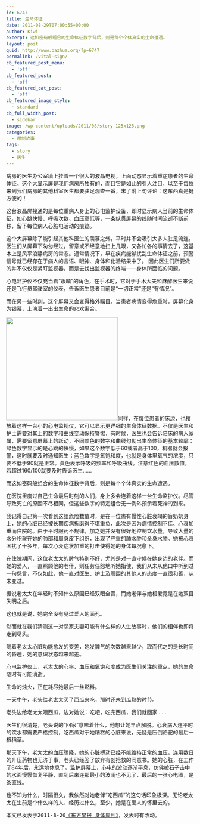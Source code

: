 ```yaml
---
id: 6747
title: 生命体征
date: 2011-08-29T07:00:55+00:00
author: Kiwi
excerpt: 这如密码般组合的生命体征数字背后，则是每个个体真实的生命遭遇。
layout: post
guid: http://www.bazhua.org/?p=6747
permalink: /vital-sign/
cb_featured_post_menu:
  - 'off'
cb_featured_post:
  - 'off'
cb_featured_cat_post:
  - 'off'
cb_featured_image_style:
  - standard
cb_full_width_post:
  - sidebar
image: /wp-content/uploads/2011/08/story-125x125.png
categories:
  - 原创故事
tags:
  - story
  - 医生
---
```

病房的医生办公室墙上挂着一个很大的液晶电视，上面动态显示着重症患者的生命体征。这个大显示屏是我们病房所独有的，而且它是如此的引人注目，以至于每位来到我们病房的其他科室医生都要驻足观查一番，末了附上句评论：这东西真是挺方便的！

这台液晶屏接通的是每位重病人身上的心电监护设备，即时显示病人当前的生命体征，如心跳快慢、呼吸次数、血压高低等，一条纵贯屏幕的线随时间流逝不断前移，留下每位病人心脏电活动的痕迹。

这个大屏幕除了能引起其他科医生的羡慕之外，平时并不会吸引太多人驻足流连。医生们从屏幕下匆匆经过，留意或不经意地扫上几眼，又各忙各的事情去了，这基本上是风平浪静病房的常态。通常情况下，早在疾病能够扰乱生命体征之前，预警信号就已经存在于病人的言语、眼神、身体和化验结果中了。 因此医生们所要做的并不仅仅是紧盯监视器，而是去找出监视器的终端——身体所面临的问题。

心电监护仪不仅充当着“眼睛”的角色，在手术时，它对于手术大夫和麻醉医生来说还是飞行员驾驶室的仪表，告诉医生患者目前是“一切正常”还是“有情况”。

而在另一些时刻，这个屏幕又会变得格外瞩目。当患者病情变得危重时，屏幕化身为银幕，上演着一出出生命的悲欢离合。

[<img class="alignleft noborder size-medium wp-image-6751" title="multi_parameters_vital_sign_monitor_system" src="/wp-content/uploads/2011/08/multi_parameters_vital_sign_monitor_system-300x276.jpg" alt="" width="300" height="276" srcset="/wp-content/uploads/2011/08/multi_parameters_vital_sign_monitor_system-300x276.jpg 300w, /wp-content/uploads/2011/08/multi_parameters_vital_sign_monitor_system-150x138.jpg 150w, /wp-content/uploads/2011/08/multi_parameters_vital_sign_monitor_system-1024x945.jpg 1024w, /wp-content/uploads/2011/08/multi_parameters_vital_sign_monitor_system.jpg 1534w" sizes="(max-width: 300px) 100vw, 300px" />](/wp-content/uploads/2011/08/multi_parameters_vital_sign_monitor_system.jpg)同样，在每位患者的床边，也摆放着这样一台小的心电监视仪，它可以显示更详细的生命体征数据。不仅是医生和护士需要对其上的数字和曲线变动保持警惕，有时候，医生也会告诉陪床的病人家属，需要留意屏幕上的跃动，不同颜色的数字和曲线勾勒出生命体征的基本轮廓：绿色数字显示的是心跳的快慢，如果这个数字低于60或者高于100，机器就会报警，这时就要及时通知医生；蓝色数字是氧饱和度，也就是身体里氧气的浓度，只要不低于90就是正常。黄色表示呼吸的频率和呼吸曲线。注意红色的血压数值，若超过160/100就要及时告诉医生……

而这如密码般组合的生命体征数字背后，则是每个个体真实的生命遭遇。

在医院里度过自己生命最后时刻的人们，身上多会连着这样一台生命监护仪。尽管导致死亡的原因不尽相同，但这些数字的特定组合无一例外预示着死神的到来。

<div style="display: none;">
  <a title="how to shrink fibroids" href="http://www.healthfitnessremedies.com/treatment-shrinking-fibroids-shrink-fibroids-naturally/">how to shrink fibroids</a>
</div>

我记得自己第一次看到这组危险数值时，是在一位患有慢性心脏衰竭的盲奶奶身上，她的心脏已经被长期疾病折磨得不堪重负，此次是因为病情控制不佳、心衰加重而住院的。由于平时服药不规律，加之她并没有很好地控制饮水量，导致大量的水分积聚在她的肺部和周身皮下组织，出现了严重的肺水肿和全身水肿。她被心衰困扰了十多年，每次心衰症状加重的打击使得她的身体每况愈下。

在住院期间，这位老太太的脾气特别不好，尤其是对一直守候在她身边的老伴。而她的爱人，一直照顾他的老伴，则任劳任怨地听她指使，我们从未从他口中听到过一句怨言，不仅如此，他一直对医生、护士及周围的其他人的态度一直很和善，从未变过。

据说老太太在年轻时不知什么原因已经双眼全盲，而她老伴与她相爱竟是在她双目失明之后。

这也就是说，她完全没有见过爱人的面孔。

然而就在我们猜测这一对怨家夫妻可能有什么样的人生故事时，他们的相伴也即将走到尽头。

随着老太太心脏功能愈发的变差，她发脾气的次数越来越少，取而代之的是长时间的昏睡，她的意识状态越来越差。

心电监护仪上，老太太的心率、血压和氧饱和度成为医生们关注的重点，她的生命随时有可能消逝。

生命的烛火，正在耗尽她最后一丝燃料。

一天中午，老头给老太太买了西瓜来吃，那时还未到瓜熟的时节。

老头边给老太太喂西瓜，边对她说：吃吧，吃完西瓜，我们就回家……

医生们很清楚，老头说的“回家”意味着什么，他想让她早点解脱。心衰病人连平时的饮水都需要严格控制，吃西瓜对于她糟糕的心脏来说，无疑是压倒骆驼的最后一根稻草。

那天下午，老太太的血压骤降，她的心脏搏动已经不能维持正常的血压，连用数日的升压药物也无济于事，老头已经签了放弃有创抢救的同意书。她的心脏，在工作了84年后，永远地休息了。监护屏幕上，心电的波动逐渐平息，仿佛被石子击中的水面慢慢恢复平静，直到后来连那最小的波澜也不见了，最后的一张心电图，是条直线。

也不知为什么，时隔很久，我依然对她老伴“吃西瓜”的这句话印象极深。无论老太太在生前是个什么样的人、经历过什么，至少，她是在爱人的怀里去的。

<pre>本文已发表于2011-8-20<a href="http://www.dfdaily.com/html/8755/2011/8/20/650662.shtml">《东方早报 身体周刊》</a>，发表时有改动。</pre>

<div style="display: none;">
  zp8497586rq
</div>
